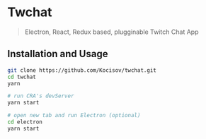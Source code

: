 # Twchat
> Electron, React, Redux based, plugginable Twitch Chat App

## Installation and Usage
```bash
git clone https://github.com/Kocisov/twchat.git
cd twchat
yarn

# run CRA's devServer
yarn start

# open new tab and run Electron (optional)
cd electron
yarn start
```
